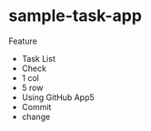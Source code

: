 # sample-task-app

Feature
- Task List
- Check
- 1 col
- 5 row
- Using GitHub App5
- Commit
- change
